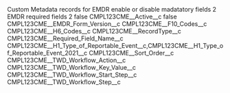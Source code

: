 <?xml version="1.0" encoding="UTF-8"?>
<CustomMetadata xmlns="http://soap.sforce.com/2006/04/metadata" xmlns:xsi="http://www.w3.org/2001/XMLSchema-instance" xmlns:xsd="http://www.w3.org/2001/XMLSchema">
    <description>Custom Metadata records for EMDR enable or disable madatatory fields 2</description>
    <label>EMDR required fields 2</label>
    <protected>false</protected>
    <values>
        <field>CMPL123CME__Active__c</field>
        <value xsi:type="xsd:boolean">false</value>
    </values>
    <values>
        <field>CMPL123CME__EMDR_Form_Version__c</field>
        <value xsi:nil="true"/>
    </values>
    <values>
        <field>CMPL123CME__F10_Codes__c</field>
        <value xsi:nil="true"/>
    </values>
    <values>
        <field>CMPL123CME__H6_Codes__c</field>
        <value xsi:nil="true"/>
    </values>
    <values>
        <field>CMPL123CME__RecordType__c</field>
        <value xsi:nil="true"/>
    </values>
    <values>
        <field>CMPL123CME__Required_Field_Name__c</field>
        <value xsi:type="xsd:string">CMPL123CME__H1_Type_of_Reportable_Event__c,CMPL123CME__H1_Type_of_Reportable_Event_2021__c</value>
    </values>
    <values>
        <field>CMPL123CME__Sort_Order__c</field>
        <value xsi:nil="true"/>
    </values>
    <values>
        <field>CMPL123CME__TWD_Workflow_Action__c</field>
        <value xsi:nil="true"/>
    </values>
    <values>
        <field>CMPL123CME__TWD_Workflow_Key_Value__c</field>
        <value xsi:nil="true"/>
    </values>
    <values>
        <field>CMPL123CME__TWD_Workflow_Start_Step__c</field>
        <value xsi:nil="true"/>
    </values>
    <values>
        <field>CMPL123CME__TWD_Workflow_Step__c</field>
        <value xsi:nil="true"/>
    </values>
</CustomMetadata>
